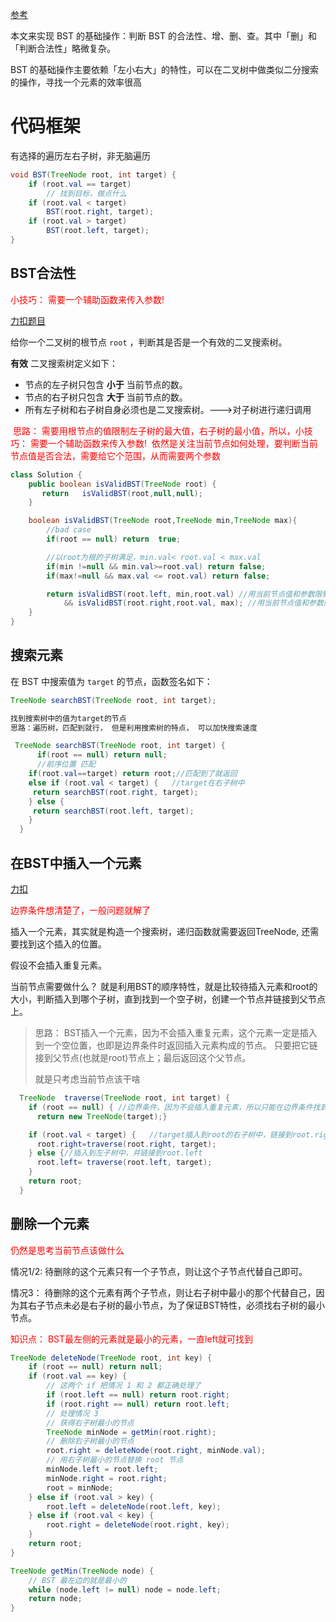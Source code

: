 [参考](https://labuladong.github.io/algo/2/21/43/)

本文来实现 BST 的基础操作：判断 BST 的合法性、增、删、查。其中「删」和「判断合法性」略微复杂。

BST 的基础操作主要依赖「左小右大」的特性，可以在二叉树中做类似二分搜索的操作，寻找一个元素的效率很高

# 代码框架

有选择的遍历左右子树，非无脑遍历

```java
void BST(TreeNode root, int target) {
    if (root.val == target)
        // 找到目标，做点什么
    if (root.val < target) 
        BST(root.right, target);
    if (root.val > target)
        BST(root.left, target);
}
```

## BST合法性

<font color=red> 小技巧： 需要一个辅助函数来传入参数!</font>

[力扣题目](https://leetcode.cn/problems/validate-binary-search-tree/)

给你一个二叉树的根节点 `root` ，判断其是否是一个有效的二叉搜索树。

**有效** 二叉搜索树定义如下：

- 节点的左子树只包含 **小于** 当前节点的数。
- 节点的右子树只包含 **大于** 当前节点的数。
- 所有左子树和右子树自身必须也是二叉搜索树。--->对子树进行递归调用



<font color=red> 思路： 需要用根节点的值限制左子树的最大值，右子树的最小值，所以，小技巧： 需要一个辅助函数来传入参数!  依然是关注当前节点如何处理，要判断当前节点值是否合法，需要给它个范围，从而需要两个参数</font>

```java
class Solution {
    public boolean isValidBST(TreeNode root) {
       return   isValidBST(root,null,null);
    }

    boolean isValidBST(TreeNode root,TreeNode min,TreeNode max){
        //bad case
        if(root == null) return  true; 

        //以root为根的子树满足，min.val< root.val < max.val
        if(min !=null && min.val>=root.val) return false;
        if(max!=null && max.val <= root.val) return false;

        return isValidBST(root.left, min,root.val) //用当前节点值和参数限制左子树
            && isValidBST(root.right,root.val, max); //用当前节点值和参数限制右子树
    }
}
```

## 搜索元素

在 BST 中搜索值为 `target` 的节点，函数签名如下：

```java
TreeNode searchBST(TreeNode root, int target);
```

```java
找到搜索树中的值为target的节点
思路：遍历树，匹配到就行， 但是利用搜索树的特点， 可以加快搜索速度
```



```java
 TreeNode searchBST(TreeNode root, int target) {
      if(root == null) return null;
      //前序位置 匹配
    if(root.val==target) return root;//匹配到了就返回
    else if (root.val < target) {   //target在右子树中
     return searchBST(root.right, target);
    } else {
     return searchBST(root.left, target);
    }
  }
```

## 在BST中插入一个元素

[力扣](https://leetcode.cn/problems/insert-into-a-binary-search-tree/description/)

<font color=red>边界条件想清楚了，一般问题就解了</font>

插入一个元素，其实就是构造一个搜索树，递归函数就需要返回TreeNode, 还需要找到这个插入的位置。

假设不会插入重复元素。

当前节点需要做什么？  就是利用BST的顺序特性，就是比较待插入元素和root的大小，判断插入到哪个子树，直到找到一个空子树，创建一个节点并链接到父节点上。

> 思路： BST插入一个元素，因为不会插入重复元素，这个元素一定是插入到一个空位置，也即是边界条件时返回插入元素构成的节点。 只要把它链接到父节点(也就是root)节点上；最后返回这个父节点。
>
> 就是只考虑当前节点该干啥

```java
  TreeNode  traverse(TreeNode root, int target) {
    if (root == null) { //边界条件，因为不会插入重复元素，所以只能在边界条件找到，边界处返回插入的元素
      return new TreeNode(target);}

    if (root.val < target) {   //target插入到root的右子树中，链接到root.right
      root.right=traverse(root.right, target);
    } else {//插入到左子树中，并链接到root.left
      root.left= traverse(root.left, target); 
    }
    return root;
  }
```



## 删除一个元素

<font color=red>仍然是思考当前节点该做什么</font>

情况1/2:  待删除的这个元素只有一个子节点，则让这个子节点代替自己即可。

情况3： 待删除的这个元素有两个子节点，则让右子树中最小的那个代替自己，因为其右子节点未必是右子树的最小节点，为了保证BST特性，必须找右子树的最小节点。 

<font color=red>知识点： BST最左侧的元素就是最小的元素，一直left就可找到</font>

```java
TreeNode deleteNode(TreeNode root, int key) {
    if (root == null) return null;
    if (root.val == key) {
        // 这两个 if 把情况 1 和 2 都正确处理了
        if (root.left == null) return root.right;
        if (root.right == null) return root.left;
        // 处理情况 3
        // 获得右子树最小的节点
        TreeNode minNode = getMin(root.right);
        // 删除右子树最小的节点
        root.right = deleteNode(root.right, minNode.val);
        // 用右子树最小的节点替换 root 节点
        minNode.left = root.left;
        minNode.right = root.right;
        root = minNode;
    } else if (root.val > key) {
        root.left = deleteNode(root.left, key);
    } else if (root.val < key) {
        root.right = deleteNode(root.right, key);
    }
    return root;
}

TreeNode getMin(TreeNode node) {
    // BST 最左边的就是最小的
    while (node.left != null) node = node.left;
    return node;
}
```

